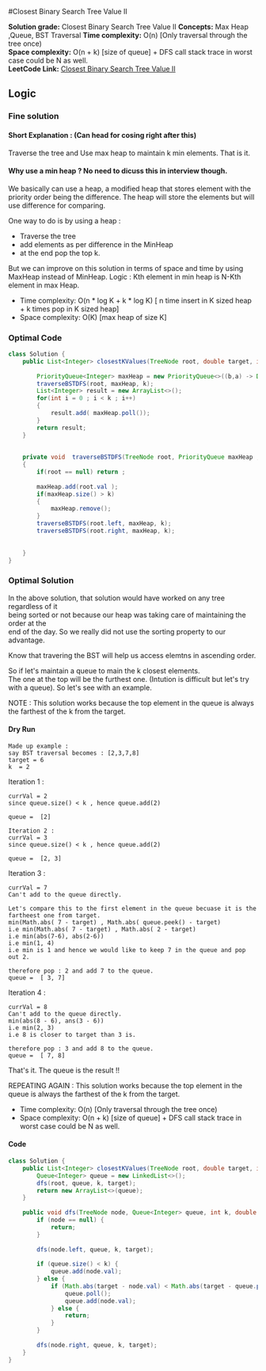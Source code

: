#Closest Binary Search Tree Value II

**Solution grade:** Closest Binary Search Tree Value II
**Concepts:** Max Heap ,Queue, BST Traversal
**Time complexity:** O(n) [Only traversal through the tree once) <br>
**Space complexity:** O(n + k) [size of queue] + DFS call stack trace in worst case could be N as well. <br>
**LeetCode Link:** [Closest Binary Search Tree Value II](https://leetcode.com/problems/closest-binary-search-tree-value-ii)


## Logic




### Fine solution 

#### Short Explanation :  (Can head for cosing right after this)
Traverse the tree and Use max heap to maintain k min elements. That is it.



#### Why use a min heap ? No need to dicuss this in interview though.
We basically can use a heap, a modified heap that stores element with the priority order being the difference.
The heap will store the elements but will use difference for comparing. 

One way to do is by using a heap :
- Traverse the tree
- add elements as per difference in the MinHeap
- at the end pop the top k.


But we can improve on this solution in terms of space and time by using MaxHeap instead of MinHeap.
Logic : Kth element in min heap is N-Kth element in max Heap.





- Time complexity: O(n * log K + k * log K) [ n time insert in K sized heap + k times pop in K sized heap]
- Space complexity: O(K) [max heap of size K]


### Optimal Code

```java
class Solution {
    public List<Integer> closestKValues(TreeNode root, double target, int k) {
        
        PriorityQueue<Integer> maxHeap = new PriorityQueue<>((b,a) -> Double.compare(Math.abs(target - a), Math.abs(target - b)));
        traverseBSTDFS(root, maxHeap, k);
        List<Integer> result = new ArrayList<>();
        for(int i = 0 ; i < k ; i++)
        {
            result.add( maxHeap.poll());
        }
        return result;
    }
    
    
    private void  traverseBSTDFS(TreeNode root, PriorityQueue maxHeap ,  int k )
    {
        if(root == null) return ;
        
        maxHeap.add(root.val );
        if(maxHeap.size() > k)
        {
            maxHeap.remove();
        }
        traverseBSTDFS(root.left, maxHeap, k);
        traverseBSTDFS(root.right, maxHeap, k);
        
        
    }
}
```






### Optimal Solution 

In the above solution, that solution would have worked on any tree regardless of it <br>
being sorted or not because our heap was taking care of maintaining the order at the<br>
end of the day. So we really did not use the sorting property to our advantage.


Know that travering the BST will help us access elemtns in ascending order.

So if let's maintain a queue to main the k closest elements. <br>
The one at the top will be the furthest one. (Intution is difficult but let's try with a queue).
So let's see with an example.


NOTE : This solution works because the top element in the queue is always the farthest of the k from the target.

#### Dry Run
```
Made up example : 
say BST traversal becomes : [2,3,7,8]
target = 6
k  = 2
```

Iteration 1 :
```
currVal = 2
since queue.size() < k , hence queue.add(2)

queue =  [2]

```

```
Iteration 2 :
currVal = 3
since queue.size() < k , hence queue.add(2)

queue =  [2, 3]
```

Iteration 3 :
```
currVal = 7
Can't add to the queue directly.

Let's compare this to the first element in the queue becuase it is the fartheest one from target.
min(Math.abs( 7 - target) , Math.abs( queue.peek() - target)
i.e min(Math.abs( 7 - target) , Math.abs( 2 - target)
i.e min(abs(7-6), abs(2-6))
i.e min(1, 4)
i.e min is 1 and hence we would like to keep 7 in the queue and pop out 2.

therefore pop : 2 and add 7 to the queue. 
queue =  [ 3, 7]
```

Iteration 4 :
```
currVal = 8
Can't add to the queue directly.
min(abs(8 - 6), ans(3 - 6))
i.e min(2, 3)
i.e 8 is closer to target than 3 is.

therefore pop : 3 and add 8 to the queue. 
queue =  [ 7, 8]
```
That's it. The queue is the result !!

REPEATING AGAIN : This solution works because the top element in the queue is always the farthest of the k from the target.

- Time complexity: O(n) [Only traversal through the tree once)
- Space complexity: O(n + k) [size of queue] + DFS call stack trace in worst case could be N as well.


#### Code



```java
class Solution {
    public List<Integer> closestKValues(TreeNode root, double target, int k) {
        Queue<Integer> queue = new LinkedList<>();
        dfs(root, queue, k, target);
        return new ArrayList<>(queue);
    }
    
    public void dfs(TreeNode node, Queue<Integer> queue, int k, double target) {
        if (node == null) {
            return;
        }
        
        dfs(node.left, queue, k, target);
        
        if (queue.size() < k) {
            queue.add(node.val);
        } else {
            if (Math.abs(target - node.val) < Math.abs(target - queue.peek())) {
                queue.poll();
                queue.add(node.val);
            } else {
                return;
            }
        }
        
        dfs(node.right, queue, k, target);
    }
}
```
